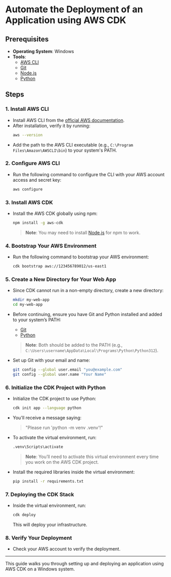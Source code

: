 
# Automate the Deployment of an Application using AWS CDK

## Prerequisites
- **Operating System**: Windows
- **Tools**:
  - [AWS CLI](https://docs.aws.amazon.com/cli/latest/userguide/getting-started-install.html)
  - [Git](https://git-scm.com/downloads/win)
  - [Node.js](https://nodejs.org/en/download/prebuilt-installer/current)
  - [Python](https://www.python.org/downloads/)

## Steps

### 1. Install AWS CLI
- Install AWS CLI from the [official AWS documentation](https://docs.aws.amazon.com/cli/latest/userguide/getting-started-install.html).
- After installation, verify it by running:
  ```bash
  aws --version
  ```
- Add the path to the AWS CLI executable (e.g., `C:\Program Files\Amazon\AWSCLI\bin`) to your system's PATH.

### 2. Configure AWS CLI
- Run the following command to configure the CLI with your AWS account access and secret key:
  ```bash
  aws configure
  ```

### 3. Install AWS CDK
- Install the AWS CDK globally using npm:
  ```bash
  npm install -g aws-cdk
  ```
  > **Note**: You may need to install [Node.js](https://nodejs.org/en/download/prebuilt-installer/current) for npm to work.

### 4. Bootstrap Your AWS Environment
- Run the following command to bootstrap your AWS environment:
  ```bash
  cdk bootstrap aws://123456789012/us-east1
  ```

### 5. Create a New Directory for Your Web App
- Since CDK cannot run in a non-empty directory, create a new directory:
  ```bash
  mkdir my-web-app
  cd my-web-app
  ```

- Before continuing, ensure you have Git and Python installed and added to your system’s PATH:
  - [Git](https://git-scm.com/downloads/win)
  - [Python](https://www.python.org/downloads/)
  > **Note**: Both should be added to the PATH (e.g., `C:\Users\username\AppData\Local\Programs\Python\Python312`).

- Set up Git with your email and name:
  ```bash
  git config --global user.email "you@example.com"
  git config --global user.name "Your Name"
  ```

### 6. Initialize the CDK Project with Python
- Initialize the CDK project to use Python:
  ```bash
  cdk init app --language python
  ```

- You'll receive a message saying: 
  > "Please run 'python -m venv .venv'!"

- To activate the virtual environment, run:
  ```bash
  .venv\Scripts\activate
  ```
  > **Note**: You’ll need to activate this virtual environment every time you work on the AWS CDK project.

- Install the required libraries inside the virtual environment:
  ```bash
  pip install -r requirements.txt
  ```

### 7. Deploying the CDK Stack
- Inside the virtual environment, run:
  ```bash
  cdk deploy
  ```
  This will deploy your infrastructure.

### 8. Verify Your Deployment
- Check your AWS account to verify the deployment.

---

This guide walks you through setting up and deploying an application using AWS CDK on a Windows system.
